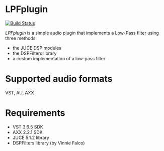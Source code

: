 # LPFplugin

[![Build Status](http://marvintherobot.westeurope.cloudapp.azure.com/job/TestJob_macOS/badge/icon)](http://marvintherobot.westeurope.cloudapp.azure.com/job/TestJob_macOS/)

_LPFplugin_ is a simple audio plugin that implements a Low-Pass filter using three methods:

* the JUCE DSP modules
* the DSPFilters library
* a custom implementation of a low-pass filter

# Supported audio formats

VST, AU, AXX

# Requirements

* VST 3.6.5 SDK
* AXX 2.2.1 SDK
* JUCE 5.1.2 library
* DSPFilters library (by Vinnie Falco)
